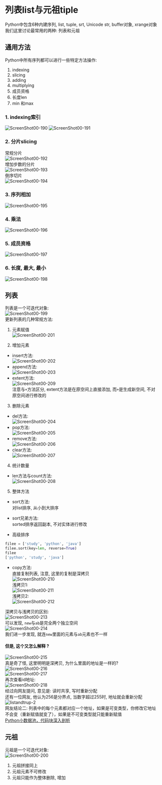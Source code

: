 列表list与元祖tiple
====
Python中包含6种内建序列, list, tuple, srt, Unicode str, buffer对象, xrange对象  
我们这里讨论最常用的两种: 列表和元祖  

## 通用方法  
Python中所有序列都可以进行一些特定方法操作:    
1. indexing    
2. slicing   
3. adding  
4. multiplying    
5. 成员资格    
6. 长度len  
7. min 和max    

### 1. indexing索引   
![ScreenShot00-190](https://github.com/KissMyLady/Python/blob/master/Img/ScreenShot00190.jpg) 
![ScreenShot00-191](https://github.com/KissMyLady/Python/blob/master/Img/ScreenShot00191.jpg)  

### 2. 分片slicing  
常规分片  
![ScreenShot00-192](https://github.com/KissMyLady/Python/blob/master/Img/ScreenShot00192.jpg)    
增加步数的分片     
![ScreenShot00-193](https://github.com/KissMyLady/Python/blob/master/Img/ScreenShot00193.jpg)    
倒序切片  
![ScreenShot00-194](https://github.com/KissMyLady/Python/blob/master/Img/ScreenShot00194.jpg)  

### 3. 序列相加  
![ScreenShot00-195](https://github.com/KissMyLady/Python/blob/master/Img/ScreenShot00195.jpg) 

### 4. 乘法  
![ScreenShot00-196](https://github.com/KissMyLady/Python/blob/master/Img/ScreenShot00196.jpg)    

### 5. 成员资格  
![ScreenShot00-197](https://github.com/KissMyLady/Python/blob/master/Img/ScreenShot00197.jpg)    

### 6. 长度, 最大, 最小  
![ScreenShot00-198](https://github.com/KissMyLady/Python/blob/master/Img/ScreenShot00198.jpg)  


## 列表  
列表是一个可迭代对象:    
![ScreenShot00-199](https://github.com/KissMyLady/Python/blob/master/Img/ScreenShot00199.jpg)  
更新列表的几种常规方法:  
1. 元素赋值  
![ScreenShot00-201](https://github.com/KissMyLady/Python/blob/master/Img/ScreenShot00201.jpg)    

2. 增加元素  
* insert方法:  
![ScreenShot00-202](https://github.com/KissMyLady/Python/blob/master/Img/ScreenShot00202.jpg)       
* append方法:    
![ScreenShot00-203](https://github.com/KissMyLady/Python/blob/master/Img/ScreenShot00203.jpg)  
* extent方法:  
![ScreenShot00-209](https://github.com/KissMyLady/Python/blob/master/Img/ScreenShot00209.jpg)   
注意与`+`方法区分, extent方法是在原空间上直接添加, 而`+`是生成新空间, 不对原空间进行修改的  

3. 删除元素    
* del方法:    
![ScreenShot00-204](https://github.com/KissMyLady/Python/blob/master/Img/ScreenShot00204.jpg)    
* pop方法:   
![ScreenShot00-205](https://github.com/KissMyLady/Python/blob/master/Img/ScreenShot00205.jpg)    
* remove方法:    
![ScreenShot00-206](https://github.com/KissMyLady/Python/blob/master/Img/ScreenShot00206.jpg)  
* clear方法:    
![ScreenShot00-207](https://github.com/KissMyLady/Python/blob/master/Img/ScreenShot00207.jpg)    

4. 统计数量     
* len方法与count方法:    
![ScreenShot00-208](https://github.com/KissMyLady/Python/blob/master/Img/ScreenShot00208.jpg)      

5. 整体方法  
* sort方法:  
对list排序, 从小到大排序  
* sort兄弟方法:    
sorted排序返回副本, 不对实体进行修改  

* 高级排序   
```Python
filee = ['study', 'python', 'java']
filee.sort(key=len, reverse=True)
filee
['python', 'study', 'java']
```

* copy方法:  
直接复制列表, 注意, 这里的复制是深拷贝    
![ScreenShot00-210](https://github.com/KissMyLady/Python/blob/master/Img/ScreenShot00210.jpg)  
浅拷贝1:    
![ScreenShot00-211](https://github.com/KissMyLady/Python/blob/master/Img/ScreenShot00211.jpg)  
浅拷贝2:    
![ScreenShot00-212](https://github.com/KissMyLady/Python/blob/master/Img/ScreenShot00212.jpg)  

深拷贝与浅拷贝的区别:  
![ScreenShot00-213](https://github.com/KissMyLady/Python/blob/master/Img/ScreenShot00213.jpg)    
可以发现, `new`与`ab`是完全两个独立空间  
![ScreenShot00-214](https://github.com/KissMyLady/Python/blob/master/Img/ScreenShot00214.jpg)   
我们进一步发现, 就连`new`里面的元素与`ab`元素也不一样    

#### 但是, 这个又怎么解释 ?    
![ScreenShot00-215](https://github.com/KissMyLady/Python/blob/master/Img/ScreenShot00215.jpg)    
真是奇了怪, 这里明明是深拷贝, 为什么里面的地址是一样的?    
![ScreenShot00-216](https://github.com/KissMyLady/Python/blob/master/Img/ScreenShot00216.jpg)    
![ScreenShot00-217](https://github.com/KissMyLady/Python/blob/master/Img/ScreenShot00217.jpg)  
再次查看id地址:   
![ScreenShot00-218](https://github.com/KissMyLady/Python/blob/master/Img/ScreenShot00218.jpg)  
经过向网友提问, 意见是: 读时共享, 写时重新分配  
还有一位网友, 他认为256是分界点, 当数字超过255时, 地址就会重新分配   
![listandtrup-2](https://github.com/KissMyLady/Python/blob/master/Img/listandtrup-2.png)  
网友结论二: 列表中的每个元素都对应一个地址，如果是可变类型，你修改它地址不会变（重新赋值就变了），如果是不可变类型就只能重新赋值  
[Python小数据池，代码块深入剖析](https://www.cnblogs.com/jin-xin/articles/9439483.html)  

## 元祖
元祖是一个可迭代对象:    
![ScreenShot00-200](https://github.com/KissMyLady/Python/blob/master/Img/ScreenShot00200.jpg)     
1. 元祖拼接同上  
2. 元祖元素不可修改   
3. 元祖只能作为整体删除, 增加  

